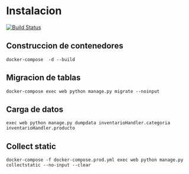 # Instalacion
[![Build Status](https://travis-ci.org/astandre/pedidos-inventario-system.svg?branch=master)](https://travis-ci.org/astandre/pedidos-inventario-system)
## Construccion de contenedores

```
docker-compose  -d --build
```
## Migracion de tablas

```
docker-compose exec web python manage.py migrate --noinput
```
## Carga de datos
```
exec web python manage.py dumpdata inventarioHandler.categoria inventarioHandler.producto
```


## Collect static

```
docker-compose -f docker-compose.prod.yml exec web python manage.py collectstatic --no-input --clear
```
